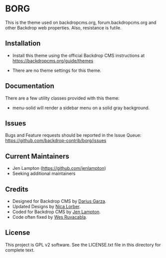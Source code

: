 BORG
====

This is the theme used on backdropcms.org, forum.backdropcms.org and other
Backdrop web properties. Also, resistance is futile.


Installation
------------

- Install this theme using the official Backdrop CMS instructions at
  https://backdropcms.org/guide/themes

- There are no theme settings for this theme.

Documentation
-------------

There are a few utility classes provided with this theme:
- menu-solid will render a sidebar menu on a solid gray background.

Issues
------

Bugs and Feature requests should be reported in the Issue Queue:
https://github.com/backdrop-contrib/borg/issues

Current Maintainers
-------------------

- Jen Lampton (https://github.com/jenlampton)
- Seeking additional maintainers

Credits
-------

- Designed for Backdrop CMS by [Darius Garza](http://dariusgarza.com/).
- Updated Designs by [Nica Lorber](https://www.nicalorber.com).
- Coded for Backdrop CMS by [Jen Lampton](https://github.com/jenlampton).
- Code often fixed by [Wes Ruvacabla](https://github.com/wedruv).

License
-------

This project is GPL v2 software. See the LICENSE.txt file in this directory for
complete text.
